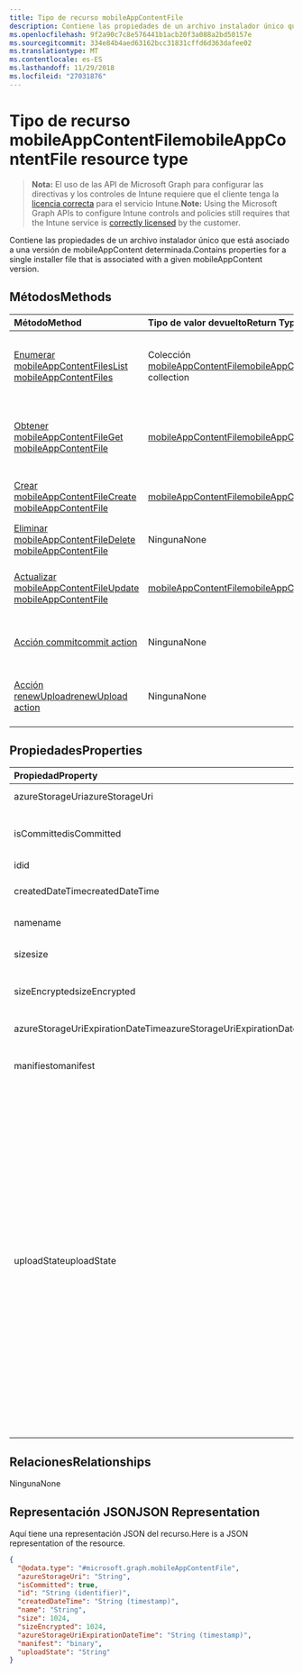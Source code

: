 ```yaml
---
title: Tipo de recurso mobileAppContentFile
description: Contiene las propiedades de un archivo instalador único que está asociado a una versión de mobileAppContent determinada.
ms.openlocfilehash: 9f2a90c7c8e576441b1acb20f3a088a2bd50157e
ms.sourcegitcommit: 334e84b4aed63162bcc31831cffd6d363dafee02
ms.translationtype: MT
ms.contentlocale: es-ES
ms.lasthandoff: 11/29/2018
ms.locfileid: "27031876"
---
```

# <a name="mobileappcontentfile-resource-type"></a><span data-ttu-id="af7fe-103">Tipo de recurso mobileAppContentFile</span><span class="sxs-lookup"><span data-stu-id="af7fe-103">mobileAppContentFile resource type</span></span>

> <span data-ttu-id="af7fe-104">**Nota:** El uso de las API de Microsoft Graph para configurar las directivas y los controles de Intune requiere que el cliente tenga la [licencia correcta](https://go.microsoft.com/fwlink/?linkid=839381) para el servicio Intune.</span><span class="sxs-lookup"><span data-stu-id="af7fe-104">**Note:** Using the Microsoft Graph APIs to configure Intune controls and policies still requires that the Intune service is [correctly licensed](https://go.microsoft.com/fwlink/?linkid=839381) by the customer.</span></span>

<span data-ttu-id="af7fe-105">Contiene las propiedades de un archivo instalador único que está asociado a una versión de mobileAppContent determinada.</span><span class="sxs-lookup"><span data-stu-id="af7fe-105">Contains properties for a single installer file that is associated with a given mobileAppContent version.</span></span>
## <a name="methods"></a><span data-ttu-id="af7fe-106">Métodos</span><span class="sxs-lookup"><span data-stu-id="af7fe-106">Methods</span></span>
|<span data-ttu-id="af7fe-107">Método</span><span class="sxs-lookup"><span data-stu-id="af7fe-107">Method</span></span>|<span data-ttu-id="af7fe-108">Tipo de valor devuelto</span><span class="sxs-lookup"><span data-stu-id="af7fe-108">Return Type</span></span>|<span data-ttu-id="af7fe-109">Descripción</span><span class="sxs-lookup"><span data-stu-id="af7fe-109">Description</span></span>|
|:---|:---|:---|
|[<span data-ttu-id="af7fe-110">Enumerar mobileAppContentFiles</span><span class="sxs-lookup"><span data-stu-id="af7fe-110">List mobileAppContentFiles</span></span>](../api/intune-apps-mobileappcontentfile-list.md)|<span data-ttu-id="af7fe-111">Colección [mobileAppContentFile](../resources/intune-apps-mobileappcontentfile.md)</span><span class="sxs-lookup"><span data-stu-id="af7fe-111">[mobileAppContentFile](../resources/intune-apps-mobileappcontentfile.md) collection</span></span>|<span data-ttu-id="af7fe-112">Enumere las propiedades y las relaciones de los objetos [mobileAppContentFile](../resources/intune-apps-mobileappcontentfile.md).</span><span class="sxs-lookup"><span data-stu-id="af7fe-112">List properties and relationships of the [mobileAppContentFile](../resources/intune-apps-mobileappcontentfile.md) objects.</span></span>|
|[<span data-ttu-id="af7fe-113">Obtener mobileAppContentFile</span><span class="sxs-lookup"><span data-stu-id="af7fe-113">Get mobileAppContentFile</span></span>](../api/intune-apps-mobileappcontentfile-get.md)|[<span data-ttu-id="af7fe-114">mobileAppContentFile</span><span class="sxs-lookup"><span data-stu-id="af7fe-114">mobileAppContentFile</span></span>](../resources/intune-apps-mobileappcontentfile.md)|<span data-ttu-id="af7fe-115">Lea las propiedades y las relaciones del objeto [mobileAppContentFile](../resources/intune-apps-mobileappcontentfile.md).</span><span class="sxs-lookup"><span data-stu-id="af7fe-115">Read properties and relationships of the [mobileAppContentFile](../resources/intune-apps-mobileappcontentfile.md) object.</span></span>|
|[<span data-ttu-id="af7fe-116">Crear mobileAppContentFile</span><span class="sxs-lookup"><span data-stu-id="af7fe-116">Create mobileAppContentFile</span></span>](../api/intune-apps-mobileappcontentfile-create.md)|[<span data-ttu-id="af7fe-117">mobileAppContentFile</span><span class="sxs-lookup"><span data-stu-id="af7fe-117">mobileAppContentFile</span></span>](../resources/intune-apps-mobileappcontentfile.md)|<span data-ttu-id="af7fe-118">Cree un objeto [mobileAppContentFile](../resources/intune-apps-mobileappcontentfile.md).</span><span class="sxs-lookup"><span data-stu-id="af7fe-118">Create a new [mobileAppContentFile](../resources/intune-apps-mobileappcontentfile.md) object.</span></span>|
|[<span data-ttu-id="af7fe-119">Eliminar mobileAppContentFile</span><span class="sxs-lookup"><span data-stu-id="af7fe-119">Delete mobileAppContentFile</span></span>](../api/intune-apps-mobileappcontentfile-delete.md)|<span data-ttu-id="af7fe-120">Ninguna</span><span class="sxs-lookup"><span data-stu-id="af7fe-120">None</span></span>|<span data-ttu-id="af7fe-121">Elimina un [mobileAppContentFile](../resources/intune-apps-mobileappcontentfile.md).</span><span class="sxs-lookup"><span data-stu-id="af7fe-121">Deletes a [mobileAppContentFile](../resources/intune-apps-mobileappcontentfile.md).</span></span>|
|[<span data-ttu-id="af7fe-122">Actualizar mobileAppContentFile</span><span class="sxs-lookup"><span data-stu-id="af7fe-122">Update mobileAppContentFile</span></span>](../api/intune-apps-mobileappcontentfile-update.md)|[<span data-ttu-id="af7fe-123">mobileAppContentFile</span><span class="sxs-lookup"><span data-stu-id="af7fe-123">mobileAppContentFile</span></span>](../resources/intune-apps-mobileappcontentfile.md)|<span data-ttu-id="af7fe-124">Actualice las propiedades de un objeto [mobileAppContentFile](../resources/intune-apps-mobileappcontentfile.md).</span><span class="sxs-lookup"><span data-stu-id="af7fe-124">Update the properties of a [mobileAppContentFile](../resources/intune-apps-mobileappcontentfile.md) object.</span></span>|
|[<span data-ttu-id="af7fe-125">Acción commit</span><span class="sxs-lookup"><span data-stu-id="af7fe-125">commit action</span></span>](../api/intune-apps-mobileappcontentfile-commit.md)|<span data-ttu-id="af7fe-126">Ninguna</span><span class="sxs-lookup"><span data-stu-id="af7fe-126">None</span></span>|<span data-ttu-id="af7fe-127">Confirma un archivo de una aplicación determinada.</span><span class="sxs-lookup"><span data-stu-id="af7fe-127">Commits a file of a given app.</span></span>|
|[<span data-ttu-id="af7fe-128">Acción renewUpload</span><span class="sxs-lookup"><span data-stu-id="af7fe-128">renewUpload action</span></span>](../api/intune-apps-mobileappcontentfile-renewupload.md)|<span data-ttu-id="af7fe-129">Ninguna</span><span class="sxs-lookup"><span data-stu-id="af7fe-129">None</span></span>|<span data-ttu-id="af7fe-130">Renueva el URI de SAS para una carga de un archivo de la aplicación.</span><span class="sxs-lookup"><span data-stu-id="af7fe-130">Renews the SAS URI for an application file upload.</span></span>|

## <a name="properties"></a><span data-ttu-id="af7fe-131">Propiedades</span><span class="sxs-lookup"><span data-stu-id="af7fe-131">Properties</span></span>
|<span data-ttu-id="af7fe-132">Propiedad</span><span class="sxs-lookup"><span data-stu-id="af7fe-132">Property</span></span>|<span data-ttu-id="af7fe-133">Tipo</span><span class="sxs-lookup"><span data-stu-id="af7fe-133">Type</span></span>|<span data-ttu-id="af7fe-134">Descripción</span><span class="sxs-lookup"><span data-stu-id="af7fe-134">Description</span></span>|
|:---|:---|:---|
|<span data-ttu-id="af7fe-135">azureStorageUri</span><span class="sxs-lookup"><span data-stu-id="af7fe-135">azureStorageUri</span></span>|<span data-ttu-id="af7fe-136">String</span><span class="sxs-lookup"><span data-stu-id="af7fe-136">String</span></span>|<span data-ttu-id="af7fe-137">El URI de Azure Storage.</span><span class="sxs-lookup"><span data-stu-id="af7fe-137">The Azure Storage URI.</span></span>|
|<span data-ttu-id="af7fe-138">isCommitted</span><span class="sxs-lookup"><span data-stu-id="af7fe-138">isCommitted</span></span>|<span data-ttu-id="af7fe-139">Booleano</span><span class="sxs-lookup"><span data-stu-id="af7fe-139">Boolean</span></span>|<span data-ttu-id="af7fe-140">Un valor que indica si el archivo está confirmado.</span><span class="sxs-lookup"><span data-stu-id="af7fe-140">A value indicating whether the file is committed.</span></span>|
|<span data-ttu-id="af7fe-141">id</span><span class="sxs-lookup"><span data-stu-id="af7fe-141">id</span></span>|<span data-ttu-id="af7fe-142">String</span><span class="sxs-lookup"><span data-stu-id="af7fe-142">String</span></span>|<span data-ttu-id="af7fe-143">El Id. de archivo.</span><span class="sxs-lookup"><span data-stu-id="af7fe-143">The File Id.</span></span>|
|<span data-ttu-id="af7fe-144">createdDateTime</span><span class="sxs-lookup"><span data-stu-id="af7fe-144">createdDateTime</span></span>|<span data-ttu-id="af7fe-145">DateTimeOffset</span><span class="sxs-lookup"><span data-stu-id="af7fe-145">DateTimeOffset</span></span>|<span data-ttu-id="af7fe-146">La hora en que se ha creado el archivo.</span><span class="sxs-lookup"><span data-stu-id="af7fe-146">The time the file was created.</span></span>|
|<span data-ttu-id="af7fe-147">name</span><span class="sxs-lookup"><span data-stu-id="af7fe-147">name</span></span>|<span data-ttu-id="af7fe-148">String</span><span class="sxs-lookup"><span data-stu-id="af7fe-148">String</span></span>|<span data-ttu-id="af7fe-149">El nombre del archivo.</span><span class="sxs-lookup"><span data-stu-id="af7fe-149">the file name.</span></span>|
|<span data-ttu-id="af7fe-150">size</span><span class="sxs-lookup"><span data-stu-id="af7fe-150">size</span></span>|<span data-ttu-id="af7fe-151">Int64</span><span class="sxs-lookup"><span data-stu-id="af7fe-151">Int64</span></span>|<span data-ttu-id="af7fe-152">El tamaño del archivo antes del cifrado.</span><span class="sxs-lookup"><span data-stu-id="af7fe-152">The size of the file prior to encryption.</span></span>|
|<span data-ttu-id="af7fe-153">sizeEncrypted</span><span class="sxs-lookup"><span data-stu-id="af7fe-153">sizeEncrypted</span></span>|<span data-ttu-id="af7fe-154">Int64</span><span class="sxs-lookup"><span data-stu-id="af7fe-154">Int64</span></span>|<span data-ttu-id="af7fe-155">El tamaño del archivo después del cifrado.</span><span class="sxs-lookup"><span data-stu-id="af7fe-155">The size of the file after encryption.</span></span>|
|<span data-ttu-id="af7fe-156">azureStorageUriExpirationDateTime</span><span class="sxs-lookup"><span data-stu-id="af7fe-156">azureStorageUriExpirationDateTime</span></span>|<span data-ttu-id="af7fe-157">DateTimeOffset</span><span class="sxs-lookup"><span data-stu-id="af7fe-157">DateTimeOffset</span></span>|<span data-ttu-id="af7fe-158">La hora en que expira el URI de Azure Storage.</span><span class="sxs-lookup"><span data-stu-id="af7fe-158">The time the Azure storage Uri expires.</span></span>|
|<span data-ttu-id="af7fe-159">manifiesto</span><span class="sxs-lookup"><span data-stu-id="af7fe-159">manifest</span></span>|<span data-ttu-id="af7fe-160">Binario</span><span class="sxs-lookup"><span data-stu-id="af7fe-160">Binary</span></span>|<span data-ttu-id="af7fe-161">La información del manifiesto.</span><span class="sxs-lookup"><span data-stu-id="af7fe-161">The manifest information.</span></span>|
|<span data-ttu-id="af7fe-162">uploadState</span><span class="sxs-lookup"><span data-stu-id="af7fe-162">uploadState</span></span>|[<span data-ttu-id="af7fe-163">mobileAppContentFileUploadState</span><span class="sxs-lookup"><span data-stu-id="af7fe-163">mobileAppContentFileUploadState</span></span>](../resources/intune-apps-mobileappcontentfileuploadstate.md)|<span data-ttu-id="af7fe-164">El estado de la solicitud de carga actual.</span><span class="sxs-lookup"><span data-stu-id="af7fe-164">The state of the current upload request.</span></span> <span data-ttu-id="af7fe-165">Los valores posibles son: `success`, `transientError`, `error`, `unknown`, `azureStorageUriRequestSuccess`, `azureStorageUriRequestPending`, `azureStorageUriRequestFailed`, `azureStorageUriRequestTimedOut`, `azureStorageUriRenewalSuccess`, `azureStorageUriRenewalPending`, `azureStorageUriRenewalFailed`, `azureStorageUriRenewalTimedOut`, `commitFileSuccess`, `commitFilePending`, `commitFileFailed` y `commitFileTimedOut`.</span><span class="sxs-lookup"><span data-stu-id="af7fe-165">Possible values are: `success`, `transientError`, `error`, `unknown`, `azureStorageUriRequestSuccess`, `azureStorageUriRequestPending`, `azureStorageUriRequestFailed`, `azureStorageUriRequestTimedOut`, `azureStorageUriRenewalSuccess`, `azureStorageUriRenewalPending`, `azureStorageUriRenewalFailed`, `azureStorageUriRenewalTimedOut`, `commitFileSuccess`, `commitFilePending`, `commitFileFailed`, `commitFileTimedOut`.</span></span>|

## <a name="relationships"></a><span data-ttu-id="af7fe-166">Relaciones</span><span class="sxs-lookup"><span data-stu-id="af7fe-166">Relationships</span></span>
<span data-ttu-id="af7fe-167">Ninguna</span><span class="sxs-lookup"><span data-stu-id="af7fe-167">None</span></span>
## <a name="json-representation"></a><span data-ttu-id="af7fe-168">Representación JSON</span><span class="sxs-lookup"><span data-stu-id="af7fe-168">JSON Representation</span></span>
<span data-ttu-id="af7fe-169">Aquí tiene una representación JSON del recurso.</span><span class="sxs-lookup"><span data-stu-id="af7fe-169">Here is a JSON representation of the resource.</span></span>
<!-- {
  "blockType": "resource",
  "keyProperty": "id",
  "@odata.type": "microsoft.graph.mobileAppContentFile"
}
-->
``` json
{
  "@odata.type": "#microsoft.graph.mobileAppContentFile",
  "azureStorageUri": "String",
  "isCommitted": true,
  "id": "String (identifier)",
  "createdDateTime": "String (timestamp)",
  "name": "String",
  "size": 1024,
  "sizeEncrypted": 1024,
  "azureStorageUriExpirationDateTime": "String (timestamp)",
  "manifest": "binary",
  "uploadState": "String"
}
```



